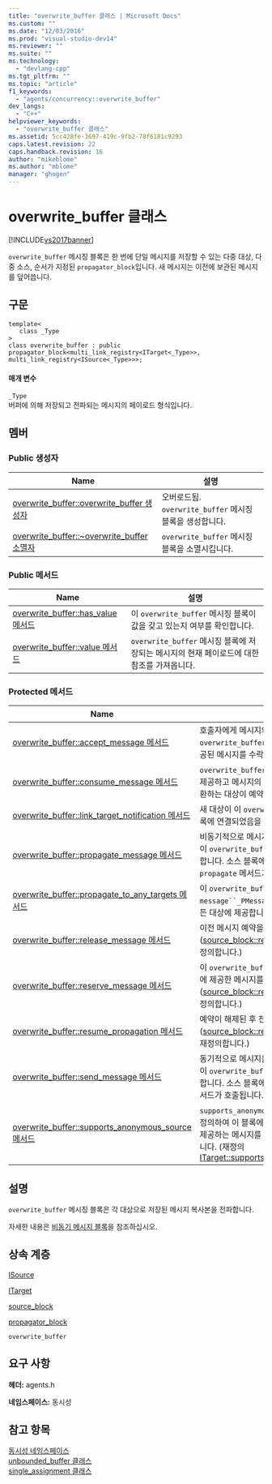 ```yaml
---
title: "overwrite_buffer 클래스 | Microsoft Docs"
ms.custom: ""
ms.date: "12/03/2016"
ms.prod: "visual-studio-dev14"
ms.reviewer: ""
ms.suite: ""
ms.technology: 
  - "devlang-cpp"
ms.tgt_pltfrm: ""
ms.topic: "article"
f1_keywords: 
  - "agents/concurrency::overwrite_buffer"
dev_langs: 
  - "C++"
helpviewer_keywords: 
  - "overwrite_buffer 클래스"
ms.assetid: 5cc428fe-3697-419c-9fb2-78f6181c9293
caps.latest.revision: 22
caps.handback.revision: 16
author: "mikeblome"
ms.author: "mblome"
manager: "ghogen"
---
```

# overwrite_buffer 클래스
[!INCLUDE[vs2017banner](../../../assembler/inline/includes/vs2017banner.md)]

`overwrite_buffer` 메시징 블록은 한 번에 단일 메시지를 저장할 수 있는 다중 대상, 다중 소스, 순서가 지정된 `propagator_block`입니다.  새 메시지는 이전에 보관된 메시지를 덮어씁니다.  
  
## 구문  
  
```  
template<  
   class _Type  
>  
class overwrite_buffer : public propagator_block<multi_link_registry<ITarget<_Type>>, multi_link_registry<ISource<_Type>>>;  
```  
  
#### 매개 변수  
 `_Type`  
 버퍼에 의해 저장되고 전파되는 메시지의 페이로드 형식입니다.  
  
## 멤버  
  
### Public 생성자  
  
|Name|설명|  
|----------|--------|  
|[overwrite\_buffer::overwrite\_buffer 생성자](../Topic/overwrite_buffer::overwrite_buffer%20Constructor.md)|오버로드됨.  `overwrite_buffer` 메시징 블록을 생성합니다.|  
|[overwrite\_buffer::~overwrite\_buffer 소멸자](../Topic/overwrite_buffer::~overwrite_buffer%20Destructor.md)|`overwrite_buffer` 메시징 블록을 소멸시킵니다.|  
  
### Public 메서드  
  
|Name|설명|  
|----------|--------|  
|[overwrite\_buffer::has\_value 메서드](../Topic/overwrite_buffer::has_value%20Method.md)|이 `overwrite_buffer` 메시징 블록이 값을 갖고 있는지 여부를 확인합니다.|  
|[overwrite\_buffer::value 메서드](../Topic/overwrite_buffer::value%20Method.md)|`overwrite_buffer` 메시징 블록에 저장되는 메시지의 현재 페이로드에 대한 참조를 가져옵니다.|  
  
### Protected 메서드  
  
|Name|설명|  
|----------|--------|  
|[overwrite\_buffer::accept\_message 메서드](../Topic/overwrite_buffer::accept_message%20Method.md)|호출자에게 메시지의 사본을 반환하는 이 `overwrite_buffer` 메시징 블록에 의해 제공된 메시지를 수락합니다.|  
|[overwrite\_buffer::consume\_message 메서드](../Topic/overwrite_buffer::consume_message%20Method.md)|`overwrite_buffer` 메시징 블록이 이전에 제공하고 메시지의 복사본을 호출자에게 반환하는 대상이 예약한 메시지를 사용합니다.|  
|[overwrite\_buffer::link\_target\_notification 메서드](../Topic/overwrite_buffer::link_target_notification%20Method.md)|새 대상이 이 `overwrite_buffer` 메시징 블록에 연결되었음을 알리는 콜백입니다.|  
|[overwrite\_buffer::propagate\_message 메서드](../Topic/overwrite_buffer::propagate_message%20Method.md)|비동기적으로 메시지를 `ISource` 블록에서 이 `overwrite_buffer` 메시징 블록에 전달합니다.  소스 블록에 의해 호출되면 `propagate` 메서드가 호출됩니다.|  
|[overwrite\_buffer::propagate\_to\_any\_targets 메서드](../Topic/overwrite_buffer::propagate_to_any_targets%20Method.md)|이 `overwrite_buffer` 메시징 블록에 `message``_PMessage`를 배치하고 연결된 모든 대상에 제공합니다.|  
|[overwrite\_buffer::release\_message 메서드](../Topic/overwrite_buffer::release_message%20Method.md)|이전 메시지 예약을 해제합니다. \([source\_block::release\_message](../Topic/source_block::release_message%20Method.md)를 재정의합니다.\)|  
|[overwrite\_buffer::reserve\_message 메서드](../Topic/overwrite_buffer::reserve_message%20Method.md)|이 `overwrite_buffer` 메시징 블록이 이전에 제공한 메시지를 예약합니다. \([source\_block::reserve\_message](../Topic/source_block::reserve_message%20Method.md)를 재정의합니다.\)|  
|[overwrite\_buffer::resume\_propagation 메서드](../Topic/overwrite_buffer::resume_propagation%20Method.md)|예약이 해제된 후 전파를 다시 시작합니다. \([source\_block::resume\_propagation](../Topic/source_block::resume_propagation%20Method.md)를 재정의합니다.\)|  
|[overwrite\_buffer::send\_message 메서드](../Topic/overwrite_buffer::send_message%20Method.md)|동기적으로 메시지를 이 `ISource` 블록에서 이 `overwrite_buffer` 메시징 블록에 전달합니다.  소스 블록에 의해 호출되면 `send` 메서드가 호출됩니다.|  
|[overwrite\_buffer::supports\_anonymous\_source 메서드](../Topic/overwrite_buffer::supports_anonymous_source%20Method.md)|`supports_anonymous_source`  메서드를 재정의하여 이 블록에 연결 되지 않은 소스에서 제공하는 메시지를 사용할 수 있도록 표시합니다. \(재정의  [ITarget::supports\_anonymous\_source](../Topic/ITarget::supports_anonymous_source%20Method.md).\)|  
  
## 설명  
 `overwrite_buffer` 메시징 블록은 각 대상으로 저장된 메시지 복사본을 전파합니다.  
  
 자세한 내용은 [비동기 메시지 블록](../../../parallel/concrt/asynchronous-message-blocks.md)을 참조하십시오.  
  
## 상속 계층  
 [ISource](../../../parallel/concrt/reference/isource-class.md)  
  
 [ITarget](../../../parallel/concrt/reference/itarget-class.md)  
  
 [source\_block](../../../parallel/concrt/reference/source-block-class.md)  
  
 [propagator\_block](../../../parallel/concrt/reference/propagator-block-class.md)  
  
 `overwrite_buffer`  
  
## 요구 사항  
 **헤더:** agents.h  
  
 **네임스페이스:** 동시성  
  
## 참고 항목  
 [동시성 네임스페이스](../../../parallel/concrt/reference/concurrency-namespace.md)   
 [unbounded\_buffer 클래스](../Topic/unbounded_buffer%20Class.md)   
 [single\_assignment 클래스](../../../parallel/concrt/reference/single-assignment-class.md)